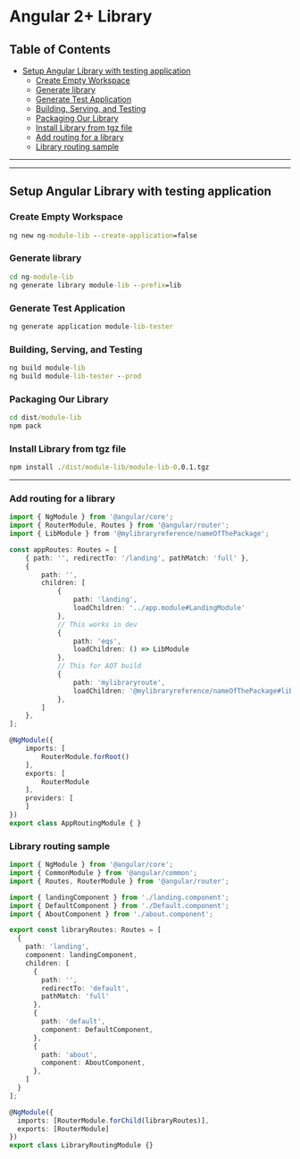 # Angular 2+ Library
## Table of Contents
  * [Setup Angular Library with testing application](#Setup-Angular-Library-with-testing-application)
    * [Create Empty Workspace](#Create-Empty-Workspace)
    * [Generate library](#Generate-library)
    * [Generate Test Application](#Generate-Test-Application)
    * [Building, Serving, and Testing](#Building,-Serving,-and-Testing)
    * [Packaging Our Library](#Packaging-Our-Library)
    * [Install Library from tgz file](#Install-Library-from-tgz-file)
    * [Add routing for a library](#Add-routing-for-a-library)
    * [Library routing sample](#Library-routing-sample)

***


---
## Setup Angular Library with testing application

### Create Empty Workspace
```cmd
ng new ng-module-lib --create-application=false
```

### Generate library
```cmd
cd ng-module-lib
ng generate library module-lib --prefix=lib
```
### Generate Test Application
```cmd
ng generate application module-lib-tester
```

### Building, Serving, and Testing
```cmd
ng build module-lib
ng build module-lib-tester --prod
```
### Packaging Our Library
```cmd
cd dist/module-lib
npm pack
```
### Install Library from tgz file
```cmd
npm install ./dist/module-lib/module-lib-0.0.1.tgz
```

---
### Add routing for a library
```ts
import { NgModule } from '@angular/core';
import { RouterModule, Routes } from '@angular/router';
import { LibModule } from '@mylibraryreference/nameOfThePackage';

const appRoutes: Routes = [
    { path: '', redirectTo: '/landing', pathMatch: 'full' },
    {
        path: '',
        children: [
            {
                path: 'landing',
                loadChildren: '../app.module#LandingModule'
            },
            // This works in dev
            {
                path: 'eqs',
                loadChildren: () => LibModule
            },
            // This for AOT build
            {
                path: 'mylibraryroute',
                loadChildren: '@mylibraryreference/nameOfThePackage#libraryModule'
            },
        ]
    },
];

@NgModule({
    imports: [
        RouterModule.forRoot()
    ],
    exports: [
        RouterModule
    ],
    providers: [
    ]
})
export class AppRoutingModule { }
```
### Library routing sample
```ts
import { NgModule } from '@angular/core';
import { CommonModule } from '@angular/common';
import { Routes, RouterModule } from '@angular/router';

import { landingComponent } from './landing.component';
import { DefaultComponent } from './Default.component';
import { AboutComponent } from './about.component';

export const libraryRoutes: Routes = [
  {
    path: 'landing',
    component: landingComponent,
    children: [
      {
        path: '',
        redirectTo: 'default',
        pathMatch: 'full'
      },
      {
        path: 'default',
        component: DefaultComponent,
      },
      {
        path: 'about',
        component: AboutComponent,
      },
    ]
  }
];

@NgModule({
  imports: [RouterModule.forChild(libraryRoutes)],
  exports: [RouterModule]
})
export class LibraryRoutingModule {}
```
